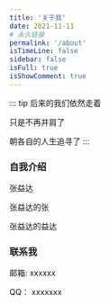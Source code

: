 ```yaml
---
title: '关于我'
date: 2021-11-11
# 永久链接
permalink: '/about'
isTimeLine: false
sidebar: false
isFull: true
isShowComment: true
---
```


::: tip
后来的我们依然走着

只是不再并肩了

朝各自的人生追寻了
:::

<!-- <AutoInput/> -->

### 自我介绍
张益达

张益达的张

张益达的益达

### 联系我

邮箱: xxxxxx

QQ： xxxxxxx
